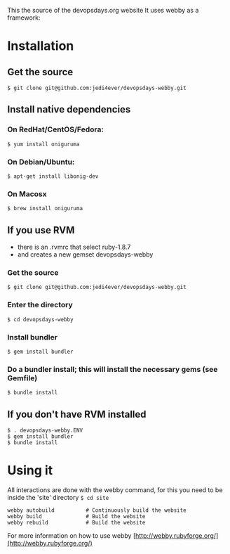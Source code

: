 This the source of the devopsdays.org website
It uses webby as a framework:

# Installation
## Get the source
`$ git clone git@github.com:jedi4ever/devopsdays-webby.git`

## Install native dependencies

### On RedHat/CentOS/Fedora:
`$ yum install oniguruma`

### On Debian/Ubuntu:
`$ apt-get install libonig-dev`

### On Macosx
`$ brew install oniguruma`

## If you use RVM

- there is an .rvmrc that select ruby-1.8.7
- and creates a new gemset devopsdays-webby

### Get the source

`$ git clone git@github.com:jedi4ever/devopsdays-webby.git`

### Enter the directory

`$ cd devopsdays-webby`

### Install bundler

`$ gem install bundler`

### Do a bundler install; this will install the necessary gems (see Gemfile)

`$ bundle install`

## If you don't have RVM installed

    $ . devopsdays-webby.ENV
    $ gem install bundler
    $ bundle install

# Using it
All interactions are done with the webby command, for this you need to be inside the 'site' directory
`$ cd site`


    webby autobuild          # Continuously build the website
    webby build              # Build the website
    webby rebuild            # Build the website

For more information on how to use webby
[http://webby.rubyforge.org/](http://webby.rubyforge.org/)
